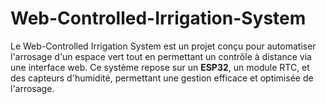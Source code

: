 # Web-Controlled-Irrigation-System
Le Web-Controlled Irrigation System est un projet conçu pour automatiser l'arrosage d'un espace vert tout en permettant un contrôle à distance via une interface web. Ce système repose sur un **ESP32**, un module RTC, et des capteurs d'humidité, permettant une gestion efficace et optimisée de l'arrosage.
